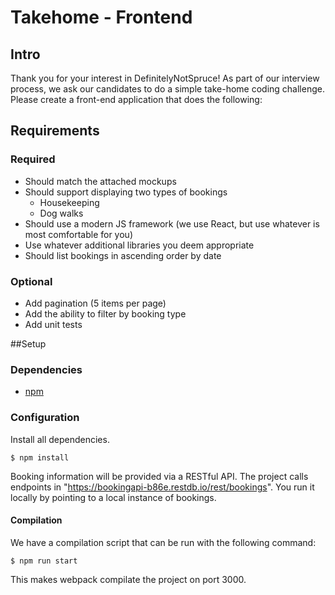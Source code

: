 # Takehome - Frontend

## Intro
Thank you for your interest in DefinitelyNotSpruce!
As part of our interview process, we ask our candidates to do a simple take-home coding challenge.
Please create a front-end application that does the following:

## Requirements

### Required
- Should match the attached mockups
- Should support displaying two types of bookings
  - Housekeeping
  - Dog walks
- Should use a modern JS framework (we use React, but use whatever is most comfortable for you)
- Use whatever additional libraries you deem appropriate
- Should list bookings in ascending order by date

### Optional
- Add pagination (5 items per page)
- Add the ability to filter by booking type
- Add unit tests



##Setup

### Dependencies

- [npm](https://www.npmjs.com/get-npm)

### Configuration

Install all dependencies.

```
$ npm install
```
Booking information will be provided via a RESTful API. The project calls endpoints in "https://bookingapi-b86e.restdb.io/rest/bookings". You run it locally by pointing to a local instance of bookings. 

#### Compilation

We have a compilation script that can be run with the following command:

```
$ npm run start
```

This makes webpack compilate the project on port 3000.
 
 
